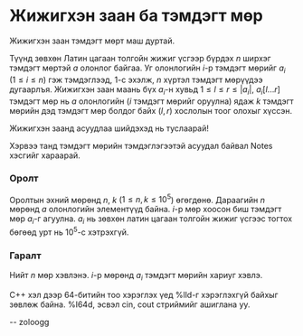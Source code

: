 Жижигхэн заан ба тэмдэгт мөр
============================
Жижигхэн заан тэмдэгт мөрт маш дуртай.

Түүнд зөвхөн Латин цагаан толгойн жижиг үсгээр бүрдэх $n$ ширхэг тэмдэгт мөртэй
$a$ олонлог байгаа. Уг олонлогийн $i$-р тэмдэгт мөрийг $a_i$ ($1 ≤ i ≤ n$) гэж
тэмдэглээд, 1-с эхэлж, $n$ хүртэл тэмдэгт мөрүүдээ дугаарлъя. Жижигхэн заан
маань бүх $a_i$-н хувьд $1 ≤ l ≤ r ≤ |a_i|$, $a_i [l ... r]$ тэмдэгт мөр нь $a$
олонлогийн ($i$ тэмдэгт мөрийг оруулна) ядаж $k$ тэмдэгт мөрийн дэд тэмдэгт мөр
болдог байх ($l,r$) хослолын тоог олохыг хүссэн.

Жижигхэн заанд асуудлаа шийдэхэд нь туслаарай!

Хэрвээ танд тэмдэгт мөрийн тэмдэглэгээтэй асуудал байвал Notes хэсгийг хараарай.


### Оролт
Оролтын эхний мөрөнд $n$, $k$ ($1 ≤ n, k ≤ 10^5$) өгөгдөнө. Дараагийн $n$ мөрөнд
$a$ олонлогийн элементүүд байна. $i$-р мөр хоосон биш тэмдэгт мөр $a_i$-г
агуулна. $a_i$ нь зөвхөн латин цагаан толгойн жижиг үсгээс тогтох бөгөөд урт нь
$10^5$-с хэтрэхгүй.


### Гаралт
Нийт $n$ мөр хэвлэнэ. $i$-р мөрөнд $a_i$ тэмдэгт мөрийн хариуг хэвлэ.

C++ хэл дээр 64-битийн тоо хэрэглэх үед %lld-г хэрэглэхгүй байхыг зөвлөж байна.
%I64d, эсвэл cin, cout стриймийг ашиглана уу.

-- zoloogg

